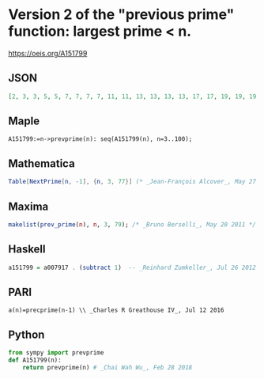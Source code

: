 # Version 2 of the "previous prime" function: largest prime < n\.
https://oeis.org/A151799
## JSON
```JSON
[2, 3, 3, 5, 5, 7, 7, 7, 7, 11, 11, 13, 13, 13, 13, 17, 17, 19, 19, 19, 19, 23, 23, 23, 23, 23, 23, 29, 29, 31, 31, 31, 31, 31, 31, 37, 37, 37, 37, 41, 41, 43, 43, 43, 43, 47, 47, 47, 47, 47, 47, 53, 53, 53, 53, 53, 53, 59, 59, 61, 61, 61, 61, 61, 61, 67, 67, 67, 67, 71, 71, 73, 73, 73, 73]
```
## Maple
```Maple
A151799:=n->prevprime(n): seq(A151799(n), n=3..100);
```
## Mathematica
```Mathematica
Table[NextPrime[n, -1], {n, 3, 77}] (* _Jean-François Alcover_, May 27 2011 *)
```
## Maxima
```Maxima
makelist(prev_prime(n), n, 3, 79); /* _Bruno Berselli_, May 20 2011 */
```
## Haskell
```Haskell
a151799 = a007917 . (subtract 1)  -- _Reinhard Zumkeller_, Jul 26 2012
```
## PARI
```PARI
a(n)=precprime(n-1) \\ _Charles R Greathouse IV_, Jul 12 2016
```
## Python
```Python
from sympy import prevprime
def A151799(n):
    return prevprime(n) # _Chai Wah Wu_, Feb 28 2018
```
